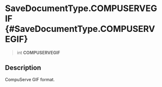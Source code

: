 SaveDocumentType.COMPUSERVEGIF {#SaveDocumentType.COMPUSERVEGIF}
==============================

> int **COMPUSERVEGIF**

Description
-----------

CompuServe GIF format.
